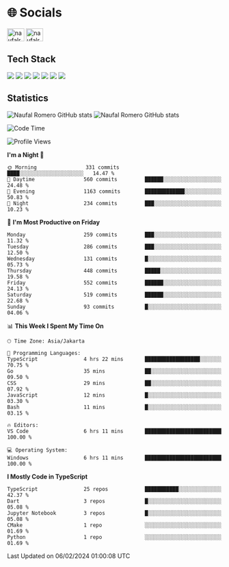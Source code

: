 <h1 align="">🌐 Socials</h1>
<p align="left">
<a href="https://linkedin.com/in/naufal-romero-putra-pratama-9ab816177/" target="blank"><img align="center" src="https://raw.githubusercontent.com/rahuldkjain/github-profile-readme-generator/master/src/images/icons/Social/linked-in-alt.svg" alt="naufalromero" height="30" width="40" /></a>
<a href="https://instagram.com/naufalromero" target="blank"><img align="center" src="https://raw.githubusercontent.com/rahuldkjain/github-profile-readme-generator/master/src/images/icons/Social/instagram.svg" alt="naufalromero" height="30" width="40" /></a>
</p>


<h2 align="">Tech Stack</h2>
<div align="">
  <img src="https://img.shields.io/badge/next.js-000000?style=for-the-badge&logo=nextdotjs&logoColor=white"/>
 <img src="https://img.shields.io/badge/typescript-%23007ACC.svg?style=for-the-badge&logo=typescript&logoColor=white"/>
 <img src="https://img.shields.io/badge/react-%2320232a.svg?style=for-the-badge&logo=react&logoColor=%2361DAFB"/>
 <img src="https://img.shields.io/badge/tailwindcss-%2338B2AC.svg?style=for-the-badge&logo=tailwind-css&logoColor=white"/>
 <img src="https://img.shields.io/badge/Prisma-3982CE?style=for-the-badge&logo=Prisma&logoColor=white"/>
 <img src="https://img.shields.io/badge/javascript-%23323330.svg?style=for-the-badge&logo=javascript&logoColor=%23F7DF1E"/>
 <img src="https://img.shields.io/badge/java-%23ED8B00.svg?style=for-the-badge&logo=openjdk&logoColor=white"/>
</div>


<h2 align="">Statistics</h2>
<div align="">
<img src="https://github-readme-stats-xi-nine-74.vercel.app/api?username=romves&show_icons=true&theme=tokyonight&include_all_commits=true&count_private=true" alt="Naufal Romero GitHub stats"/>
<img src="https://github-readme-stats-xi-nine-74.vercel.app/api/top-langs/?username=romves&theme=tokyonight&hide_border=false&include_all_commits=true&count_private=true&layout=compact" alt="Naufal Romero GitHub stats"/>
</div>

<!--START_SECTION:waka-->
![Code Time](http://img.shields.io/badge/Code%20Time-719%20hrs%2026%20mins-blue)

![Profile Views](http://img.shields.io/badge/Profile%20Views-6-blue)

**I'm a Night 🦉** 

```text
🌞 Morning                331 commits         ████░░░░░░░░░░░░░░░░░░░░░   14.47 % 
🌆 Daytime                560 commits         ██████░░░░░░░░░░░░░░░░░░░   24.48 % 
🌃 Evening                1163 commits        █████████████░░░░░░░░░░░░   50.83 % 
🌙 Night                  234 commits         ███░░░░░░░░░░░░░░░░░░░░░░   10.23 % 
```
📅 **I'm Most Productive on Friday** 

```text
Monday                   259 commits         ███░░░░░░░░░░░░░░░░░░░░░░   11.32 % 
Tuesday                  286 commits         ███░░░░░░░░░░░░░░░░░░░░░░   12.50 % 
Wednesday                131 commits         █░░░░░░░░░░░░░░░░░░░░░░░░   05.73 % 
Thursday                 448 commits         █████░░░░░░░░░░░░░░░░░░░░   19.58 % 
Friday                   552 commits         ██████░░░░░░░░░░░░░░░░░░░   24.13 % 
Saturday                 519 commits         ██████░░░░░░░░░░░░░░░░░░░   22.68 % 
Sunday                   93 commits          █░░░░░░░░░░░░░░░░░░░░░░░░   04.06 % 
```


📊 **This Week I Spent My Time On** 

```text
🕑︎ Time Zone: Asia/Jakarta

💬 Programming Languages: 
TypeScript               4 hrs 22 mins       ██████████████████░░░░░░░   70.75 % 
Go                       35 mins             ██░░░░░░░░░░░░░░░░░░░░░░░   09.50 % 
CSS                      29 mins             ██░░░░░░░░░░░░░░░░░░░░░░░   07.92 % 
JavaScript               12 mins             █░░░░░░░░░░░░░░░░░░░░░░░░   03.30 % 
Bash                     11 mins             █░░░░░░░░░░░░░░░░░░░░░░░░   03.15 % 

🔥 Editors: 
VS Code                  6 hrs 11 mins       █████████████████████████   100.00 % 

💻 Operating System: 
Windows                  6 hrs 11 mins       █████████████████████████   100.00 % 
```

**I Mostly Code in TypeScript** 

```text
TypeScript               25 repos            ███████████░░░░░░░░░░░░░░   42.37 % 
Dart                     3 repos             █░░░░░░░░░░░░░░░░░░░░░░░░   05.08 % 
Jupyter Notebook         3 repos             █░░░░░░░░░░░░░░░░░░░░░░░░   05.08 % 
CMake                    1 repo              ░░░░░░░░░░░░░░░░░░░░░░░░░   01.69 % 
Python                   1 repo              ░░░░░░░░░░░░░░░░░░░░░░░░░   01.69 % 
```




 Last Updated on 06/02/2024 01:00:08 UTC
<!--END_SECTION:waka-->
